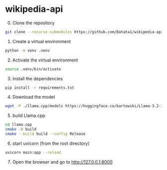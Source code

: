 # wikipedia-api

0. Clone the repository
```sh
git clone --recurse-submodules https://github.com/Datata1/wikipedia-api
```

1. Create a virtual environment
```sh
python -m venv .venv
```

2. Activate the virtual environment
```sh
source .venv/bin/activate
```

3. Install the dependencies
```sh
pip install -r requirements.txt
```

4. Download the model
```sh
wget -P ./llama.cpp/models https://huggingface.co/bartowski/Llama-3.2-1B-Instruct-GGUF/resolve/main/Llama-3.2-1B-Instruct-Q5_K_M.gguf
```

5. build Llama.cpp
```sh
cd llama.cpp
cmake -B build
cmake --build build --config Release
```

6. start uvicorn (from the root directory)
```sh
uvicorn main:app --reload
```

7. Open the browser and go to http://127.0.0.1:8000
